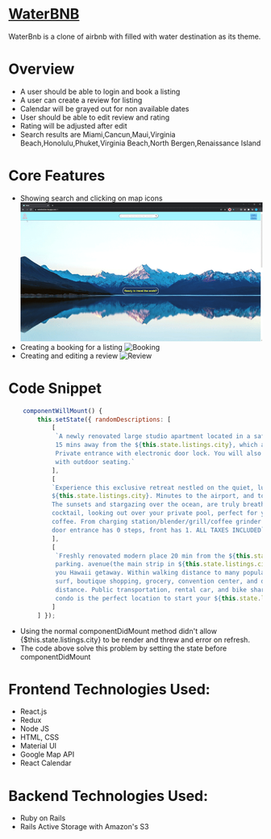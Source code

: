 # [WaterBNB](https://waterbnb.herokuapp.com/#/)

WaterBnb is a clone of airbnb with filled with water destination as its theme.

# Overview
- A user should be able to login and book a listing
- A user can create a review for listing
- Calendar will be grayed out for non available dates
- User should be able to edit review and rating
- Rating will be adjusted after edit
- Search results are Miami,Cancun,Maui,Virginia Beach,Honolulu,Phuket,Virginia Beach,North Bergen,Renaissance Island

# Core Features
- Showing search and clicking on map icons
![Search](https://github.com/sunmeiappprep/Water/blob/main/search.gif)
- Creating a booking for a listing
![Booking](https://github.com/sunmeiappprep/Water/blob/main/booking2.gif)
- Creating and editing a review
![Review](https://github.com/sunmeiappprep/Water/blob/main/reivew2.gif)

<!-- <img width="1440" alt="CreateBooking" src="">

<img width="1440" alt="CreateReview" src="> -->

# Code Snippet

```javascript
    componentWillMount() {
        this.setState({ randomDescriptions: [
            [
             `A newly renovated large studio apartment located in a safe centralized urban neighborhood
             15 mins away from the ${this.state.listings.city}, which are a short bus ride or Uber away.
             Private entrance with electronic door lock. You will also have access to shared backyard 
             with outdoor seating.`
            ],
            [
            `Experience this exclusive retreat nestled on the quiet, lush slopes of near the 
            ${this.state.listings.city}. Minutes to the airport, and to the city, but a world apart. 
            The sunsets and stargazing over the ocean, are truly breathtaking. Enjoy an afternoon 
            cocktail, looking out over your private pool, perfect for yoga, meditation, or morning 
            coffee. From charging station/blender/grill/coffee grinder SO many details! Rear sliding 
            door entrance has 0 steps, front has 1. ALL TAXES INCLUDED`
            ],
            [
             `Freshly renovated modern place 20 min from the ${this.state.listings.city}, with FREE 
             parking. avenue(the main strip in ${this.state.listings.city}) and is a perfect base for 
             you Hawaii getaway. Within walking distance to many popular attractions. The beach, popular 
             surf, boutique shopping, grocery, convention center, and dining are all within walking 
             distance. Public transportation, rental car, and bike share are easily accessible. This 
             condo is the perfect location to start your ${this.state.listings.city} getaway.`   
            ]
        ] });
```

- Using the normal componentDidMount method didn't allow {$this.state.listings.city} to be render and threw and error on refresh.
- The code above solve this problem by setting the state before componentDidMount


# Frontend Technologies Used:
- React.js
- Redux
- Node JS
- HTML, CSS
- Material UI
- Google Map API
- React Calendar

# Backend Technologies Used:
- Ruby on Rails
- Rails Active Storage with Amazon's S3


